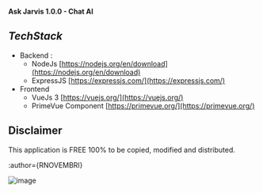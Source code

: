 **Ask Jarvis 1.0.0 - Chat AI**

***TechStack***
-
* Backend :
    -   NodeJs  [https://nodejs.org/en/download](https://nodejs.org/en/download)
    -   ExpressJS  [https://expressjs.com/](https://expressjs.com/)
* Frontend
    -   VueJs 3  [https://vuejs.org/](https://vuejs.org/)
    -   PrimeVue Component  [https://primevue.org/](https://primevue.org/)

Disclaimer
-
This application is FREE 100% to be copied, modified and distributed. 


:author={RNOVEMBRI}

![image](https://github.com/ridhonovembri/chat-ai-google-gemini/assets/6411417/7eb0c604-577f-423a-aaf0-bd67c3b2a725)




